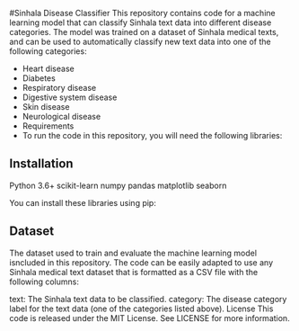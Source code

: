 #Sinhala Disease Classifier
This repository contains code for a machine learning model that can classify Sinhala text data into different disease categories. The model was trained on a dataset of Sinhala medical texts, and can be used to automatically classify new text data into one of the following categories:

* Heart disease
* Diabetes
* Respiratory disease
* Digestive system disease
* Skin disease
* Neurological disease
* Requirements
* To run the code in this repository, you will need the following libraries:

## Installation

Python 3.6+
scikit-learn
numpy
pandas
matplotlib
seaborn

You can install these libraries using pip:

## Dataset

The dataset used to train and evaluate the machine learning model isncluded in this repository. The code can be easily adapted to use any Sinhala medical text dataset that is formatted as a CSV file with the following columns:

text: The Sinhala text data to be classified.
category: The disease category label for the text data (one of the categories listed above).
License
This code is released under the MIT License. See LICENSE for more information.
